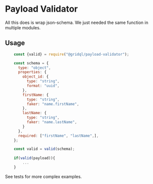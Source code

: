 # Payload Validator

All this does is wrap json-schema. We just needed the same function in multiple modules.

## Usage

```js
    const {valid} = require("@gridql/payload-validator");

    const schema = {
      type: "object",
      properties: {
        object_id: {
          type: "string",
          format: "uuid",
        },
        firstName: {
          type: "string",
          faker: "name.firstName",
        },
        lastName: {
          type: "string",
          faker: "name.lastName",
        }
      },
      required: ["firstName", "lastName",],
    };

    const valid = valid(schema);
    
    if(valid(payload)){
        ...
    }
```

See tests for more complex examples.